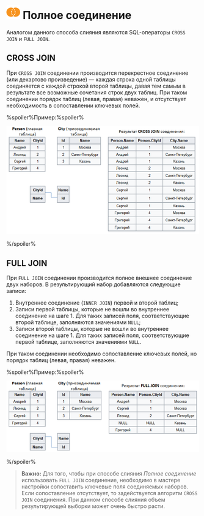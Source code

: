 # ![Полное слияние](../../../images/icons/joindata/join-full_default.svg) Полное соединение

Аналогом данного способа слияния являются SQL-операторы `CROSS JOIN` и `FULL JOIN`.

## CROSS JOIN

При `CROSS JOIN` соединении производится перекрестное соединение (или декартово произведение) — каждая строка одной таблицы соединяется с каждой строкой второй таблицы, давая тем самым в результате все возможные сочетания строк двух таблиц.
При таком соединении порядок таблиц (левая, правая) неважен, и отсутствует необходимость в сопоставлении ключевых полей.

%spoiler%Пример:%spoiler%

![](./cross-1.png)

%/spoiler%

## FULL JOIN

При `FULL JOIN` соединении производится полное внешнее соединение двух наборов. В результирующий набор добавляются следующие записи:

 1. Внутреннее соединение (`INNER JOIN`) первой и второй таблиц;
 2. Записи первой таблицы, которые не вошли во внутреннее соединение на шаге 1. Для таких записей поля, соответствующие второй таблице, заполняются значениями `NULL`;
 3. Записи второй таблицы, которые не вошли во внутреннее соединение на шаге 1. Для таких записей поля, соответствующие первой таблице, заполняются значениями `NULL`.

При таком соединении необходимо сопоставление ключевых полей, но порядок таблиц (левая, правая) неважен.

%spoiler%Пример:%spoiler%

![](./cross-2.png)

%/spoiler%

>**Важно:** Для того, чтобы при способе слияния *Полное соединение* использовать `FULL JOIN` соединение, необходимо в мастере настройки сопоставить ключевые поля соединяемых наборов. Если сопоставление отсутствует, то задействуется алгоритм `CROSS JOIN` соединения. При данном способе слияния объем результирующей выборки может очень быстро расти.
